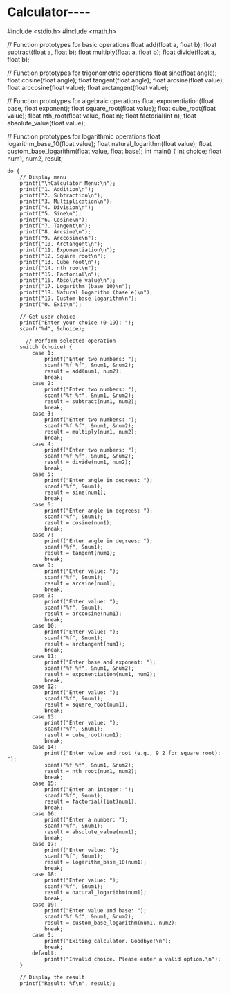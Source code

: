 # Calculator----
#include <stdio.h>
#include <math.h>

// Function prototypes for basic operations
float add(float a, float b);
float subtract(float a, float b);
float multiply(float a, float b);
float divide(float a, float b);

// Function prototypes for trigonometric operations
float sine(float angle);
float cosine(float angle);
float tangent(float angle);
float arcsine(float value);
float arccosine(float value);
float arctangent(float value);

// Function prototypes for algebraic operations
float exponentiation(float base, float exponent);
float square_root(float value);
float cube_root(float value);
float nth_root(float value, float n);
float factorial(int n);
float absolute_value(float value);

// Function prototypes for logarithmic operations
float logarithm_base_10(float value);
float natural_logarithm(float value);
float custom_base_logarithm(float value, float base);
int main() {
    int choice;
    float num1, num2, result;

    do {
        // Display menu
        printf("\nCalculator Menu:\n");
        printf("1. Addition\n");
        printf("2. Subtraction\n");
        printf("3. Multiplication\n");
        printf("4. Division\n");
        printf("5. Sine\n");
        printf("6. Cosine\n");
        printf("7. Tangent\n");
        printf("8. Arcsine\n");
        printf("9. Arccosine\n");
        printf("10. Arctangent\n");
        printf("11. Exponentiation\n");
        printf("12. Square root\n");
        printf("13. Cube root\n");
        printf("14. nth root\n");
        printf("15. Factorial\n");
        printf("16. Absolute value\n");
        printf("17. Logarithm (base 10)\n");
        printf("18. Natural logarithm (base e)\n");
        printf("19. Custom base logarithm\n");
        printf("0. Exit\n");

        // Get user choice
        printf("Enter your choice (0-19): ");
        scanf("%d", &choice);

          // Perform selected operation
        switch (choice) {
            case 1:
                printf("Enter two numbers: ");
                scanf("%f %f", &num1, &num2);
                result = add(num1, num2);
                break;
            case 2:
                printf("Enter two numbers: ");
                scanf("%f %f", &num1, &num2);
                result = subtract(num1, num2);
                break;
            case 3:
                printf("Enter two numbers: ");
                scanf("%f %f", &num1, &num2);
                result = multiply(num1, num2);
                break;
            case 4:
                printf("Enter two numbers: ");
                scanf("%f %f", &num1, &num2);
                result = divide(num1, num2);
                break;
            case 5:
                printf("Enter angle in degrees: ");
                scanf("%f", &num1);
                result = sine(num1);
                break;
            case 6:
                printf("Enter angle in degrees: ");
                scanf("%f", &num1);
                result = cosine(num1);
                break;
            case 7:
                printf("Enter angle in degrees: ");
                scanf("%f", &num1);
                result = tangent(num1);
                break;
            case 8:
                printf("Enter value: ");
                scanf("%f", &num1);
                result = arcsine(num1);
                break;
            case 9:
                printf("Enter value: ");
                scanf("%f", &num1);
                result = arccosine(num1);
                break;
            case 10:
                printf("Enter value: ");
                scanf("%f", &num1);
                result = arctangent(num1);
                break;
            case 11:
                printf("Enter base and exponent: ");
                scanf("%f %f", &num1, &num2);
                result = exponentiation(num1, num2);
                break;
            case 12:
                printf("Enter value: ");
                scanf("%f", &num1);
                result = square_root(num1);
                break;
            case 13:
                printf("Enter value: ");
                scanf("%f", &num1);
                result = cube_root(num1);
                break;
            case 14:
                printf("Enter value and root (e.g., 9 2 for square root): ");
                scanf("%f %f", &num1, &num2);
                result = nth_root(num1, num2);
                break;
            case 15:
                printf("Enter an integer: ");
                scanf("%f", &num1);
                result = factorial((int)num1);
                break;
            case 16:
                printf("Enter a number: ");
                scanf("%f", &num1);
                result = absolute_value(num1);
                break;
            case 17:
                printf("Enter value: ");
                scanf("%f", &num1);
                result = logarithm_base_10(num1);
                break;
            case 18:
                printf("Enter value: ");
                scanf("%f", &num1);
                result = natural_logarithm(num1);
                break;
            case 19:
                printf("Enter value and base: ");
                scanf("%f %f", &num1, &num2);
                result = custom_base_logarithm(num1, num2);
                break;
            case 0:
                printf("Exiting calculator. Goodbye!\n");
                break;
            default:
                printf("Invalid choice. Please enter a valid option.\n");
        }

        // Display the result
        printf("Result: %f\n", result);



